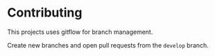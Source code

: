 # Contributing

This projects uses gitflow for branch management.

Create new branches and open pull requests from the `develop` branch.